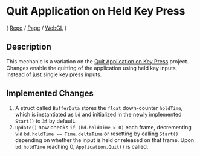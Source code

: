 # Quit Application on Held Key Press
( [Repo](https://github.com/JaiChong/css385/tree/main/unity_basics/quit_application_on_held_key_press) / [Page](https://jaichong.github.io/css385/unity_basics/quit_application_on_held_key_press) / [WebGL](https://jaichong.github.io/css385/unity_basics/quit_application_on_held_key_press/build_webgl) )

## Description
This mechanic is a variation on the [Quit Application on Key Press](https://github.com/t4guw/100-Unity-Mechanics-for-Programmers/tree/master/programs/quit_application_on_key_press) project.  Changes enable the quitting of the application using held key inputs, instead of just single key press inputs.

## Implemented Changes
1. A struct called `BufferData` stores the `float` down-counter `holdTime`, which is instantiated as `bd` and initialized in the newly implemented `Start()` to `3f` by default.
2. `Update()` now checks `if (bd.holdTime > 0)` each frame, decrementing via `bd.holdTime -= Time.deltaTime` or resetting by calling `Start()` depending on whether the input is held or released on that frame.  Upon `bd.holdTime` reaching 0, `Application.Quit()` is called.
